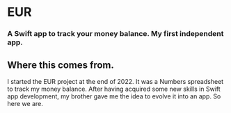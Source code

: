 #  EUR

### A Swift app to track your money balance. My first independent app.

## Where this comes from.
I started the EUR project at the end of 2022. It was a Numbers spreadsheet to track my money balance. After having acquired some new skills in Swift app development, my brother gave me the idea to evolve it into an app. So here we are.
